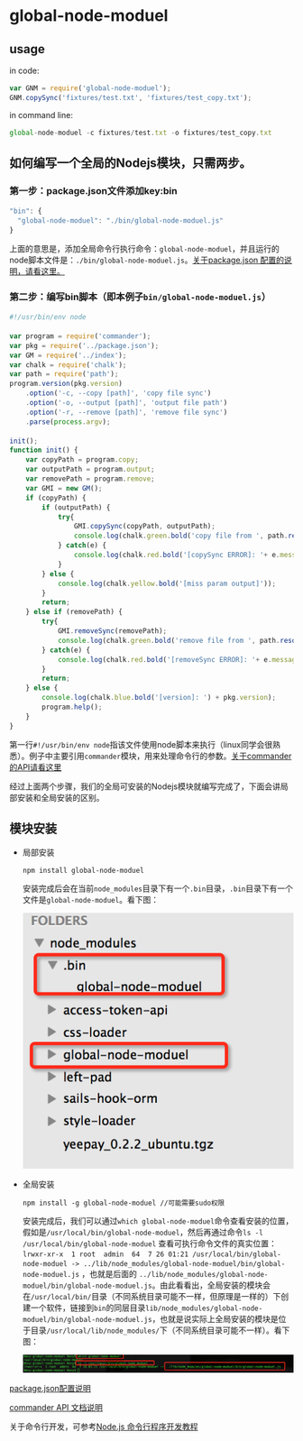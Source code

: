 # global-node-moduel

## usage

in code:

```js
var GNM = require('global-node-moduel');
GNM.copySync('fixtures/test.txt', 'fixtures/test_copy.txt');
```

in command line:

```js
global-node-moduel -c fixtures/test.txt -o fixtures/test_copy.txt
```

## 如何编写一个全局的Nodejs模块，只需两步。

### 第一步：package.json文件添加key:bin

```js
"bin": {
  "global-node-moduel": "./bin/global-node-moduel.js"
}
```
上面的意思是，添加全局命令行执行命令：`global-node-moduel`，并且运行的node脚本文件是：`./bin/global-node-moduel.js`。[关于package.json 配置的说明，请看这里。](#package)

### 第二步：编写bin脚本（即本例子`bin/global-node-moduel.js`）

```js
#!/usr/bin/env node

var program = require('commander');
var pkg = require('../package.json');
var GM = require('../index');
var chalk = require('chalk');
var path = require('path');
program.version(pkg.version)
    .option('-c, --copy [path]', 'copy file sync')
    .option('-o, --output [path]', 'output file path')
    .option('-r, --remove [path]', 'remove file sync')
    .parse(process.argv);

init();
function init() {
    var copyPath = program.copy;
    var outputPath = program.output;
    var removePath = program.remove;
    var GMI = new GM();
    if (copyPath) {
        if (outputPath) {
            try{
                GMI.copySync(copyPath, outputPath);
                console.log(chalk.green.bold('copy file from ', path.resolve(copyPath), ' to ', path.resolve(outputPath)));
            } catch(e) {
                console.log(chalk.red.bold('[copySync ERROR]: '+ e.message));
            }
        } else {
            console.log(chalk.yellow.bold('[miss param output]'));
        }
        return; 
    } else if (removePath) {
        try{
            GMI.removeSync(removePath);
            console.log(chalk.green.bold('remove file from ', path.resolve(removePath)));
        } catch(e) {
            console.log(chalk.red.bold('[removeSync ERROR]: '+ e.message));
        }
        return;
    } else {
        console.log(chalk.blue.bold('[version]: ') + pkg.version);
        program.help();
    }
}
```

第一行`#!/usr/bin/env node`指该文件使用node脚本来执行（linux同学会很熟悉）。例子中主要引用`commander`模块，用来处理命令行的参数。[关于commander的API请看这里](#commander)


经过上面两个步骤，我们的全局可安装的Nodejs模块就编写完成了，下面会讲局部安装和全局安装的区别。


## 模块安装

- 局部安装

  ```
  npm install global-node-moduel
  ```
  安装完成后会在当前`node_modules`目录下有一个`.bin`目录，`.bin`目录下有一个文件是`global-node-moduel`。看下图：

  ![局部安装](./images/local-install.png)

- 全局安装

  ```
  npm install -g global-node-moduel //可能需要sudo权限
  ```
  安装完成后，我们可以通过`which global-node-moduel`命令查看安装的位置，假如是`/usr/local/bin/global-node-moduel`，然后再通过命令`ls -l /usr/local/bin/global-node-moduel` 查看可执行命令文件的真实位置：`lrwxr-xr-x  1 root  admin  64  7 26 01:21 /usr/local/bin/global-node-moduel -> ../lib/node_modules/global-node-moduel/bin/global-node-moduel.js` ，也就是后面的 `../lib/node_modules/global-node-moduel/bin/global-node-moduel.js`。由此看看出，全局安装的模块会在`/usr/local/bin/`目录（不同系统目录可能不一样，但原理是一样的）下创建一个软件，链接到`bin`的同层目录`lib/node_modules/global-node-moduel/bin/global-node-moduel.js`，也就是说实际上全局安装的模块是位于目录`/usr/local/lib/node_modules/`下（不同系统目录可能不一样）。看下图：

  ![全局安装](./images/global-install.png)

<a name="package" />

[package.json配置说明](https://github.com/ericdum/mujiang.info/issues/6/)

<a name="commander" />

[commander API 文档说明](http://blog.fens.me/nodejs-commander/)


关于命令行开发，可参考[Node.js 命令行程序开发教程](http://www.ruanyifeng.com/blog/2015/05/command-line-with-node.html)